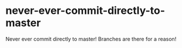 # never-ever-commit-directly-to-master
Never ever commit directly to master! Branches are there for a reason!
